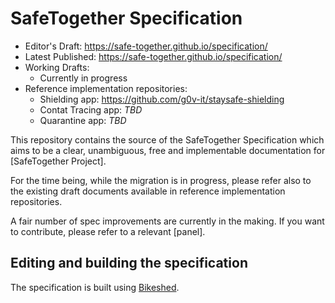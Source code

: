 # SafeTogether Specification

* Editor's Draft: https://safe-together.github.io/specification/
* Latest Published: https://safe-together.github.io/specification/
* Working Drafts:
  * Currently in progress
* Reference implementation repositories:
  * Shielding app: https://github.com/g0v-it/staysafe-shielding
  * Contat Tracing app: *TBD*
  * Quarantine app: *TBD*

This repository contains the source of the SafeTogether Specification
which aims to be a clear, unambiguous, free and implementable documentation for [SafeTogether Project].

For the time being, while the migration is in progress, please refer also to the existing draft documents available in reference implementation repositories.

A fair number of spec improvements are currently in the making. If you want to contribute, please refer to a relevant [panel].


## Editing and building the specification
The specification is built using [Bikeshed](https://tabatkins.github.io/bikeshed/).

